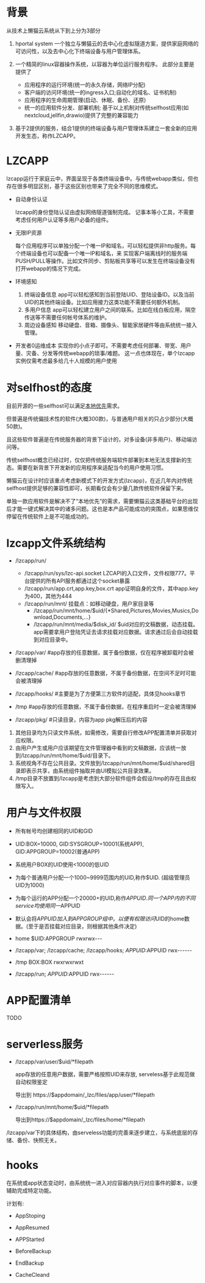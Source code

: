 背景
========
从技术上懒猫云系统从下到上分为3部分

1. hportal system 一个独立与懒猫云的去中心化虚拟隧道方案，提供家庭网络的可访问性，以及去中心化下终端设备与用户管理体系。

2. 一个精简的linux容器操作系统，以容器为单位运行服务程序。
   此部分主要是提供了
   - 应用程序的运行环境(统一的永久存储，网络IP分配)
   - 客户端的访问环境(统一的ingress入口;自动化的域名、证书机制)
   - 应用程序的生命周期管理(启动、休眠、备份、还原)
   - 统一的应用软件分发、部署机制;
   基于以上机制对传统selfhost应用(如nextcloud,jellfin,drawio)提供了完整的兼容能力

3. 基于2提供的服务，结合1提供的终端设备与用户管理体系建立一套全新的应用开发生态，称作LZCAPP。

LZCAPP
==========
lzcapp运行于家庭云中，界面呈现于各类终端设备中。与传统webapp类似，但也存在很多明显区别，基于这些区别也带来了完全不同的思维模式。

- 自动身份认证

   lzcapp的身份登陆认证由虚拟网络隧道强制完成。 记事本等小工具，不需要考虑任何用户认证等多用户必备的组件。

- 无限IP资源

  每个应用程序可以单独分配一个唯一IP和域名，可以轻松提供非http服务。每个终端设备也可以配备一个唯一IP和域名，来
  实现客户端离线时的服务端PUSH/PULL等操作。比如文件同步、剪贴板共享等可以发生在终端设备没有打开webapp的情况下完成。


- 环境感知
  1. 终端设备信息
     app可以轻松感知到当前登陆UID、登陆设备ID。以及当前UID的其他终端设备。比如应用接力这类功能不需要任何额外机制。
  2. 多用户信息
     app可以轻松建立用户之间的联系。比如在线白板应用，隔空传送等不需要任何帐号体系的维护。
  3. 周边设备感知
     移动硬盘、音箱、摄像头、智能家居硬件等由系统统一接入管理。

- 开发者0运维成本
  实现你的小点子即可。不需要考虑任何部署、带宽、用户量、灾备、分发等传统webapp的琐事/难题。
  这一点也体现在，单个lzcapp实例仅需考虑最多给几十人规模的用户使用

对selfhost的态度
============

目前开源的一些selfhost可以满足[本地优先](https://www.infoq.cn/article/kpiK-qYmJGuzX12ejvaG)需求。

但普遍是传统偏技术性的软件(大概300款)，与普通用户相关的只占少部分(大概50款)。

且这些软件普遍是在传统服务器的背景下设计的，对多设备(非多用户)、移动端访问等。

传统selfhost概念已经过时，仅仅把传统服务端软件部署到本地无法支撑新的生态。需要在新背景下开发新的应用程序来适配当今的用户使用习惯。

懒猫云在设计时应该重点考虑新模式下的开发方式(lzcapp)，在近几年内对传统selfhost提供足够的兼容性即可，长期看仅会有少量几款传统软件保留下来。

单独一款应用软件是解决不了“本地优先”的需求，需要懒猫云这类基础平台的出现后才能一键式解决其中的诸多问题。这也是本产品可能成功的突围点，如果思维仅停留在传统软件上是不可能成功的。


lzcapp文件系统结构
==============

- /lzcapp/run/
  - /lzcapp/run/sys/lzc-api.socket
    LZCAPI的入口文件，文件权限777。平台提供的所有API服务都通过这个socket暴露
  - /lzcapp/run/app.crt,app.key,box.crt
     app证明自身的文件，其中app.key为400，其他为444
  - /lzcapp/run/mnt/
     挂载点：如移动硬盘，用户家目录等
    - /lzcapp/run/mnt/home/$uid/{*Shared,Pictures,Movies,Musics,Download,Documents,...}
    - /lzcapp/run/mnt/media/$disk_id/
     $uid对应的文稿数据，动态挂载。app需要拿用户登陆凭证去请求挂载对应数据。请求通过后会自动挂载到对应目录中。

- /lzcapp/var/                #app存放的任意数据，属于备份数据，仅在程序被卸载时会被删清理掉

- /lzcapp/cache/              #app存放的任意数据，不属于备份数据，在空间不足时可能会被清理掉

- /lzcapp/hooks/              #主要是为了方便第三方软件的适配，具体见hooks章节

- /tmp                        #app存放的任意数据，不属于备份数据，在程序重启时一定会被清理掉

- /lzcapp/pkg/                #只读目录，内容为app pkg解压后的内容


1. 其他目录均为只读文件系统，如需修改，需要自行修改APP配置清单并获取对应权限。
2. 由用户产生或用户应该期望在文件管理器中看到的文稿数据，应该统一放到/lzcapp/run/mnt/home/$uid/目录下。
3. 系统视角不存在公共目录。文件放到/lzcapp/run/mnt/home/$uid/shared目录即表示共享，由系统组件抽取并由UI模拟公共目录效果。
4. /tmp目录不放置到/lzcapp是考虑到大部分软件组件会假设/tmp的存在且由权限写入。


用户与文件权限
=======
- 所有帐号均创建相同的UID和GID
- UID:BOX=10000, GID:SYSGROUP=10001(系统APP), GID:APPGROUP=10002(普通APP)
- 系统用户BOX的UID使用<1000的低UID
- 为每个普通用户分配一个1000~9999范围内的UID,称作$UID. (超级管理员UID为1000)
- 为每个运行的APP分配一个20000+的UID,称作$APPUID. 同一个APP内的不同service均使用同一$APPUID
- 默认会将$APPUID加入到APPGROUP组中，以便有权限访问$UID的home数据。(至于是否挂载对应目录，则根据其他条件决定)

- home                                            $UID:APPGROUP    rwxrwx---
- /lzcapp/var; /lzcapp/cache; /lzcapp/hooks;     $APPUID:$APPUID   rwx------
- /tmp                                            BOX:BOX          rwxrwxrwxt
- /lzcapp/run;                                    $APPUID:$APPUID  rwx------



APP配置清单
==========
TODO

serverless服务
===========

- /lzcapp/var/user/$uid/*filepath

  app存放的任意用户数据，需要严格按照UID来存放, serveless基于此规范做自动权限鉴定

  导出到 https://$appdomain/_lzc/files/app/user/*filepath

- /lzcapp/run/mnt/home/$uid/*filepath

  导出到https://$appdomain/_lzc/files/home/*filepath

/lzcapp/var下的具体结构，由serveless功能的完善来逐步建立，与系统底层的存储、备份、快照无关。


hooks
======

在系统或app状态变动时，由系统统一进入对应容器内执行对应事件的脚本，以便辅助完成特定功能。

计划有:
- AppStoping
- AppResumed
- APPStarted

- BeforeBackup
- EndBackup
- CacheCleand

